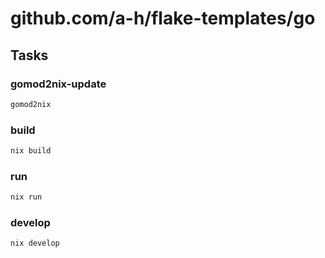 # github.com/a-h/flake-templates/go

## Tasks

### gomod2nix-update

```bash
gomod2nix
```

### build

```bash
nix build
```

### run

```bash
nix run
```

### develop

```bash
nix develop
```
